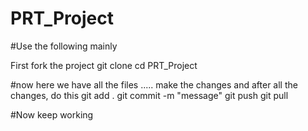 # PRT_Project
#Use the following mainly

First fork the project
git clone <link>
cd PRT_Project

#now here we have all the files ..... make the changes and after all the changes, do this 
git add .
git commit -m "message"
git push
git pull

#Now keep working
